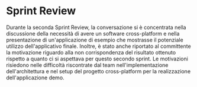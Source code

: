 # Sprint Review

Durante la seconda Sprint Review, la conversazione si è concentrata nella discussione della necessità di avere un software cross-platform e nella presentazione di un'applicazione di esempio che mostrasse il potenziale utilizzo dell'applicativo finale.
Inoltre, è stato anche riportato al committente la motivazione riguardo alla non corrispondenza del risultato ottenuto rispetto a quanto ci si aspettava per questo secondo sprint. Le motivazioni risiedono nelle difficoltà riscontrate dal team nell'implementazione dell'architettura e nel setup del progetto cross-platform per la realizzazione dell'applicazione demo.